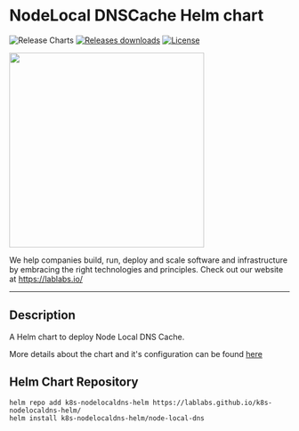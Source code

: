 # NodeLocal DNSCache Helm chart

![Release Charts](https://github.com/lablabs/k8s-nodelocaldns-helm/workflows/Release%20Charts/badge.svg?branch=master) 
[![Releases downloads](https://img.shields.io/github/downloads/lablabs/k8s-nodelocaldns-helm/total.svg)](https://github.com/lablabs/k8s-nodelocaldns-helm/releases)
[![License](https://img.shields.io/badge/License-Apache%202.0-blue.svg)](https://github.com/lablabs/k8s-nodelocaldns-helm/blob/master/charts/node-local-dns/LICENSE)

[<img src="https://lablabs.io/static/ll-logo.png" width=350px>](https://lablabs.io/)

We help companies build, run, deploy and scale software and infrastructure by embracing the right technologies and principles. Check out our website at <https://lablabs.io/>

---

## Description

A Helm chart to deploy Node Local DNS Cache.

More details about the chart and it's configuration can be found [here](charts/node-local-dns/README.md)

## Helm Chart Repository

```console
helm repo add k8s-nodelocaldns-helm https://lablabs.github.io/k8s-nodelocaldns-helm/
helm install k8s-nodelocaldns-helm/node-local-dns
```
